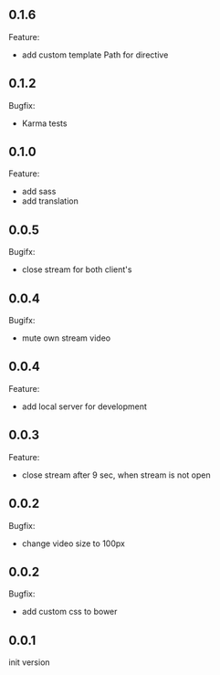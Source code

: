 ## 0.1.6
Feature:
* add custom template Path for directive

## 0.1.2
Bugfix:
* Karma tests

## 0.1.0
Feature:
* add sass
* add translation


## 0.0.5
Bugifx:
* close stream for both client's

## 0.0.4
Bugifx:
* mute own stream video


## 0.0.4
Feature:
* add local server for development

## 0.0.3
Feature:
* close stream after 9 sec, when stream is not open

## 0.0.2
Bugfix:
* change video size to 100px

## 0.0.2
Bugfix:
* add custom css to bower

## 0.0.1
init version
